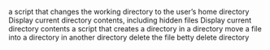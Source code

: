 a script that changes the working directory to the user’s home directory
Display current directory contents, including hidden files
Display current directory contents
a script that creates a directory in a directory
move a file into a directory in another directory
delete the file betty
delete directory
